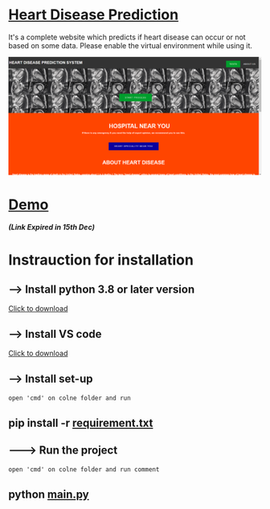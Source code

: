 # [Heart Disease Prediction](https://sam509.pythonanywhere.com/)
It's a complete website which predicts if heart disease can occur or not based on some data. Please enable the virtual environment while using it.

<img src="https://raw.githubusercontent.com/somerongit/somerongit/main/img/project/heart.png">

# [Demo](https://sam509.pythonanywhere.com/) 
##### (Link Expired in 15th Dec)

# Instrauction for installation
## --> Install python 3.8 or later version
   [Click to download](https://www.python.org/ftp/python/3.9.0/python-3.9.0-amd64.exe)
    
## --> Install VS code
   [Click to download](https://code.visualstudio.com/docs/?dv=win)

## --> Install set-up
    open 'cmd' on colne folder and run
 ##  pip install -r [requirement.txt](https://github.com/somerongit/HEART-DISEASE-PREDICTION-SYSTEM/blob/main/requirement.txt) 
    
## ---> Run the project
    open 'cmd' on colne folder and run comment 
##   python [main.py](https://github.com/somerongit/HEART-DISEASE-PREDICTION-SYSTEM/blob/main/main.py)
     
